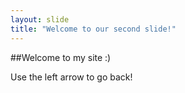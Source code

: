 ```yaml
---
layout: slide
title: "Welcome to our second slide!"
---
```

##Welcome to my site :)

Use the left arrow to go back!
